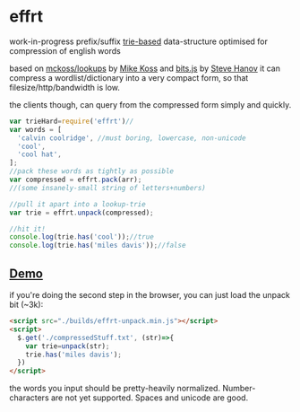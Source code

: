 # effrt
work-in-progress prefix/suffix [trie-based](https://en.wikipedia.org/wiki/Trie) data-structure optimised for compression of english words

based on [mckoss/lookups](https://github.com/mckoss/lookups) by [Mike Koss](https://github.com/mckoss)
 and [bits.js](http://stevehanov.ca/blog/index.php?id=120) by [Steve Hanov](https://twitter.com/smhanov)
it can compress a wordlist/dictionary into a very compact form, so that filesize/http/bandwidth is low.

the clients though, can query from the compressed form simply and quickly.

```js
var trieHard=require('effrt')//
var words = [
  'calvin coolridge', //must boring, lowercase, non-unicode
  'cool',
  'cool hat',
];
//pack these words as tightly as possible
var compressed = effrt.pack(arr);
//(some insanely-small string of letters+numbers)

//pull it apart into a lookup-trie
var trie = effrt.unpack(compressed);

//hit it!
console.log(trie.has('cool'));//true
console.log(trie.has('miles davis'));//false
```

## [Demo](https://rawgit.com/nlp-compromise/effrt/master/demo/index.html)

if you're doing the second step in the browser, you can just load the unpack bit (~3k):
```html
<script src="./builds/effrt-unpack.min.js"></script>
<script>
  $.get('./compressedStuff.txt', (str)=>{
    var trie=unpack(str);
    trie.has('miles davis');
  })
</script>
```

the words you input should be pretty-heavily normalized. Number-characters are not yet supported. Spaces and unicode are good.
